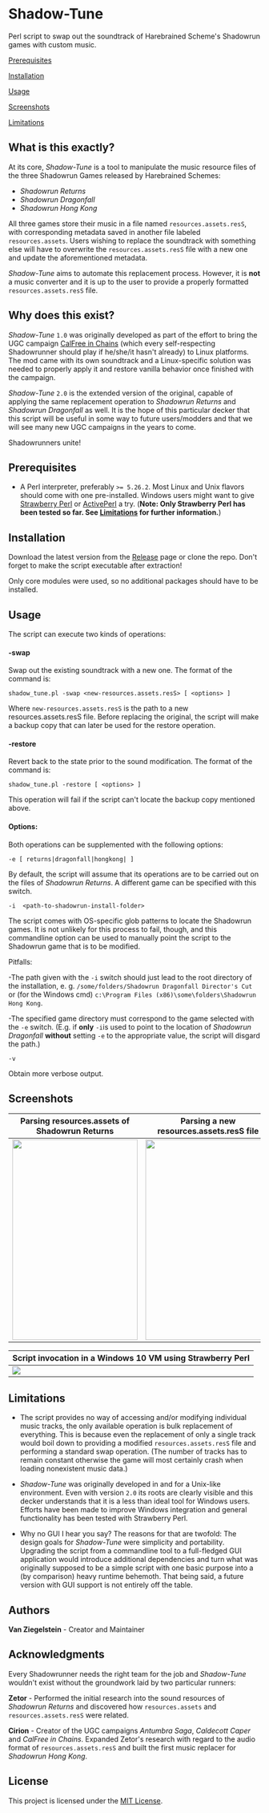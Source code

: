 # Shadow-Tune
Perl script to swap out the soundtrack of Harebrained Scheme's Shadowrun games with custom music. 

[Prerequisites](#prerequisites)

[Installation](#installation)

[Usage](#usage)

[Screenshots](#screenshots)

[Limitations](#limitations)

## What is this exactly?
At its core, *Shadow-Tune* is a tool to manipulate the music resource files of the three
Shadowrun Games released by Harebrained Schemes:

- *Shadowrun Returns*
- *Shadowrun Dragonfall*
- *Shadowrun Hong Kong*

All three games store their music in a file named `resources.assets.resS`, with corresponding
metadata saved in another file labeled `resources.assets`. Users wishing to replace the soundtrack
with something else will have to overwrite the `resources.assets.resS` file with a new one and 
update the aforementioned metadata.

*Shadow-Tune* aims to automate this replacement process. However, it is **not** a music converter and it is
up to the user to provide a properly formatted `resources.assets.resS` file.

## Why does this exist?
*Shadow-Tune* `1.0` was originally developed as part of the effort to bring the UGC campaign [CalFree in Chains](https://steamcommunity.com/sharedfiles/filedetails/?id=1239356669)
(which every self-respecting Shadowrunner should play if he/she/it hasn't already) to Linux platforms. The mod came with its
own soundtrack and a Linux-specific solution was needed to properly apply it and restore vanilla behavior once finished with the campaign.

*Shadow-Tune* `2.0` is the extended version of the original, capable of applying the same replacement operation to *Shadowrun Returns* and *Shadowrun Dragonfall* as well. It is the hope of this particular decker that this script will be useful in some way to future users/modders and that we will see many new UGC campaigns in the years to come. 

Shadowrunners unite!

## Prerequisites
- A Perl interpreter, preferably `>= 5.26.2`.
Most Linux and Unix flavors should come with one pre-installed. Windows users might want to give [Strawberry Perl](http://strawberryperl.com/) or [ActivePerl](https://www.activestate.com/activeperl) a try. (**Note: Only Strawberry Perl has been tested so far. See [Limitations](#limitations) for further information.**)

## Installation
Download the latest version from the [Release](https://github.com/Van-Ziegelstein/Shadow-Tune/releases) page or clone the repo. 
Don't forget to make the script executable after extraction! 

Only core modules were used, so no additional packages should have to be installed.

## Usage
The script can execute two kinds of operations:

#### -swap
Swap out the existing soundtrack with a new one. The format of the command is:

`shadow_tune.pl -swap <new-resources.assets.resS> [ <options> ]` 

Where `new-resources.assets.resS` is the path to a new resources.assets.resS file.
Before replacing the original, the script will make a backup copy that can later be used for the restore operation.

#### -restore
Revert back to the state prior to the sound modification. The format of the command is:

`shadow_tune.pl -restore [ <options> ]`

This operation will fail if the script can't locate the backup copy mentioned above.

#### Options:
Both operations can be supplemented with the following options:

`-e [ returns|dragonfall|hongkong| ]`

By default, the script will assume that its operations are to be carried out on the files of *Shadowrun Returns*. A different
game can be specified with this switch.

`-i  <path-to-shadowrun-install-folder>`

The script comes with OS-specific glob patterns to locate the Shadowrun games. It is not unlikely for this 
process to fail, though, and this commandline option can be used to manually point the script to the Shadowrun game that is to be modified. 

Pitfalls: 

-The path given with the `-i` switch should just lead to the root directory of the installation, e. g. 
`/some/folders/Shadowrun Dragonfall Director's Cut` or (for the Windows cmd) `c:\Program Files (x86)\some\folders\Shadowrun Hong Kong`.

-The specified game directory must correspond to the game selected with the `-e` switch. (E.g. if **only** `-i`is used 
to point to the location of *Shadowrun Dragonfall* **without** setting `-e` to the appropriate value, the script will disgard
the path.)

`-v`

Obtain more verbose output.

## Screenshots

| Parsing resources.assets of Shadowrun Returns | Parsing a new resources.assets.resS file | Updating resources.assets of Shadowrun Hong Kong | 
| --- | --- | --- |
| <img src="screenshots/shadow_tune1.png" width="250" height="400"/> | <img src="screenshots/shadow_tune2.png" width="250" height="400"/> | <img src="screenshots/shadow_tune3.png" width="250" height="400"/> 

| Script invocation in a Windows 10 VM using Strawberry Perl |
| --- |
| <img src="screenshots/shadowtune4.png"/> 

## Limitations
- The script provides no way of accessing and/or modifying individual music tracks, the only available operation
is bulk replacement of everything. This is because even the replacement of only a single track would boil down to
providing a modified `resources.assets.resS` file and performing a standard swap operation. (The number of tracks has to remain
constant otherwise the game will most certainly crash when loading nonexistent music data.)

- *Shadow-Tune* was originally developed in and for a Unix-like environment. Even with version `2.0` its roots are clearly visible and this decker understands that it is a less than ideal tool for Windows users. Efforts have been made to improve Windows integration and general functionality has been tested with Strawberry Perl. 

- Why no GUI I hear you say? The reasons for that are twofold: The design goals for *Shadow-Tune* were simplicity and portability. Upgrading the script from a commandline tool to a full-fledged GUI application would introduce additional dependencies and turn what was originally supposed to be a simple script with one basic purpose into a (by comparison)
heavy runtime behemoth. That being said, a future version with GUI support is not entirely off the table.

## Authors
**Van Ziegelstein** - Creator and Maintainer 

## Acknowledgments
Every Shadowrunner needs the right team for the job and *Shadow-Tune* wouldn't exist without the groundwork laid by two
particular runners:

**Zetor** - Performed the initial research into the sound resources of *Shadowrun Returns* and discovered how `resources.assets`
and `resources.assets.resS` were related.

**Cirion** - Creator of the UGC campaigns *Antumbra Saga*, *Caldecott Caper* and *CalFree in Chains*. Expanded Zetor's research
with regard to the audio format of `resources.assets.resS` and built the first music replacer for *Shadowrun Hong Kong*.

## License
This project is licensed under the [MIT License](LICENSE).
